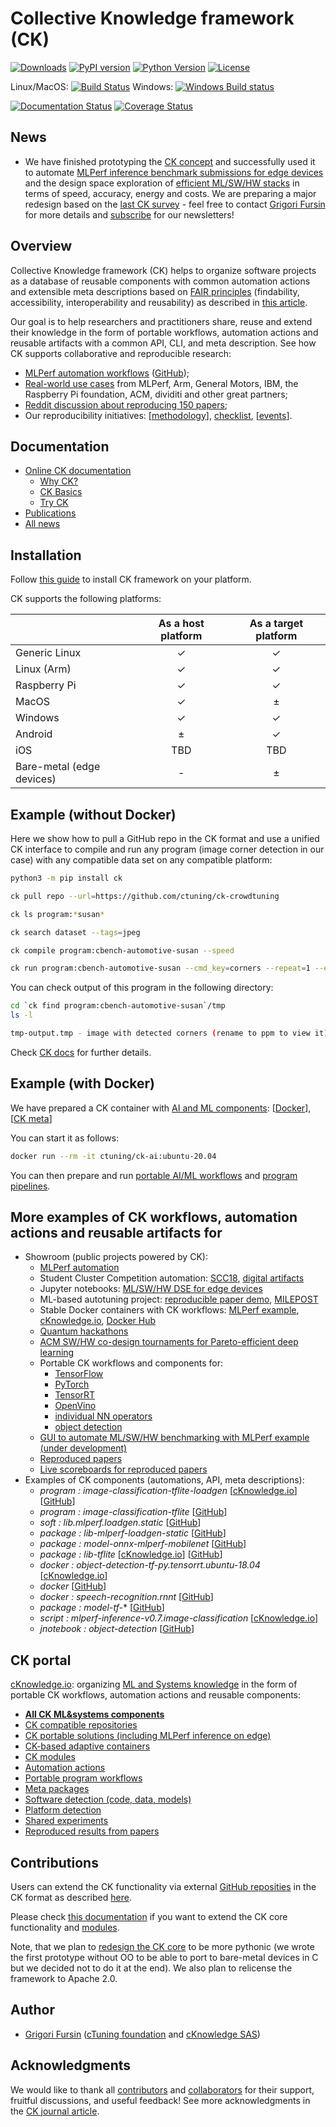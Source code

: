 # Collective Knowledge framework (CK)

[![Downloads](https://pepy.tech/badge/ck)](https://pepy.tech/project/ck)
[![PyPI version](https://badge.fury.io/py/ck.svg)](https://badge.fury.io/py/ck)
[![Python Version](https://img.shields.io/badge/python-2.7%20|%203.4+-blue.svg)](https://pypi.org/project/ck)
[![License](https://img.shields.io/badge/License-BSD%203--Clause-blue.svg)](https://opensource.org/licenses/BSD-3-Clause)

Linux/MacOS: [![Build Status](https://travis-ci.org/ctuning/ck.svg?branch=master)](https://travis-ci.org/ctuning/ck)
Windows: [![Windows Build status](https://ci.appveyor.com/api/projects/status/iw2k4eajy54xrvqc?svg=true)](https://ci.appveyor.com/project/gfursin/ck)

[![Documentation Status](https://readthedocs.org/projects/ck/badge/?version=latest)](https://ck.readthedocs.io/en/latest/?badge=latest)
[![Coverage Status](https://coveralls.io/repos/github/ctuning/ck/badge.svg)](https://coveralls.io/github/ctuning/ck)

## News

* We have finished prototyping the [CK concept](https://arxiv.org/pdf/2011.01149.pdf)
  and successfully used it to automate  [MLPerf inference benchmark submissions for edge devices](https://cKnowledge.io/solutions)
  and the design space exploration of [efficient ML/SW/HW stacks](https://cknowledge.io/c/result/crowd-benchmarking-mlperf-inference-classification-mobilenets-all)
  in terms of speed, accuracy, energy and costs.
  We are preparing a major redesign based on the [last CK survey](https://cknowledge.io/questionnaire/20201020) - 
  feel free to contact [Grigori Fursin]( https://cKnowledge.io/@gfursin ) for more details 
  and [subscribe](https://cKnowledge.io/register) for our newsletters!

## Overview

Collective Knowledge framework (CK) helps to organize software projects
as a database of reusable components with common automation actions
and extensible meta descriptions based on [FAIR principles](https://www.nature.com/articles/sdata201618)
(findability, accessibility, interoperability and reusability)
as described in [this article](https://arxiv.org/pdf/2011.01149.pdf).

Our goal is to help researchers and practitioners share, reuse and extend their knowledge
in the form of portable workflows, automation actions and reusable artifacts with a common API, CLI,
and meta description. See how CK supports collaborative and reproducible research:
* [MLPerf automation workflows](https://cKnowledge.io/solutions) ([GitHub](https://github.com/ctuning/ai));
* [Real-world use cases](https://cKnowledge.org/partners.html) from MLPerf, Arm, General Motors, IBM, the Raspberry Pi foundation, ACM, dividiti and other great partners;
* [Reddit discussion about reproducing 150 papers](https://www.reddit.com/r/MachineLearning/comments/ioq8do/n_reproducing_150_research_papers_the_problems);
* Our reproducibility initiatives: [[methodology](https://cTuning.org/ae)], [checklist](https://ctuning.org/ae/submission_extra.html), [[events](https://cKnowledge.io/events)].

## Documentation

* [Online CK documentation]( https://ck.readthedocs.io ) 
  * [Why CK?]( https://ck.readthedocs.io/en/latest/src/introduction.html ) 
  * [CK Basics](https://michel-steuwer.github.io/About-CK)
  * [Try CK]( https://ck.readthedocs.io/en/latest/src/first-steps.html )
* [Publications](https://github.com/ctuning/ck/wiki/Publications)
* [All news](https://github.com/ctuning/ck/wiki/News-archive)

## Installation

Follow [this guide](https://ck.readthedocs.io/en/latest/src/installation.html) 
to install CK framework on your platform.

CK supports the following platforms:

|               | As a host platform | As a target platform |
|---------------|:------------------:|:--------------------:|
| Generic Linux | ✓ | ✓ |
| Linux (Arm)   | ✓ | ✓ |
| Raspberry Pi  | ✓ | ✓ |
| MacOS         | ✓ | ± |
| Windows       | ✓ | ✓ |
| Android       | ± | ✓ |
| iOS           | TBD | TBD |
| Bare-metal (edge devices)   | - | ± |

## Example (without Docker)

Here we show how to pull a GitHub repo in the CK format 
and use a unified CK interface to compile and run 
any program (image corner detection in our case)
with any compatible data set on any compatible platform:

```bash
python3 -m pip install ck

ck pull repo --url=https://github.com/ctuning/ck-crowdtuning

ck ls program:*susan*

ck search dataset --tags=jpeg

ck compile program:cbench-automotive-susan --speed

ck run program:cbench-automotive-susan --cmd_key=corners --repeat=1 --env.MY_ENV=123 --env.TEST=xyz
```

You can check output of this program in the following directory:
```bash
cd `ck find program:cbench-automotive-susan`/tmp
ls -l

tmp-output.tmp - image with detected corners (rename to ppm to view it)
```

Check [CK docs](https://ck.readthedocs.io/en/latest/src/introduction.html) for further details.

## Example (with Docker)

We have prepared a CK container with [AI and ML components](https://github.com/ctuning/ai): 
[[Docker](https://hub.docker.com/r/ctuning/ck-ai)], [[CK meta](https://github.com/ctuning/ai/tree/main/docker/ck-ai)]

You can start it as follows:

```bash
docker run --rm -it ctuning/ck-ai:ubuntu-20.04
```

You can then prepare and run [portable AI/ML workflows](https://cKnowledge.io/solutions) 
and [program pipelines](https://cKnowledge.io/programs).


## More examples of CK workflows, automation actions and reusable artifacts for

* Showroom (public projects powered by CK):
  * [MLPerf automation](https://cKnowledge.io/solution)
  * Student Cluster Competition automation: [SCC18](https://github.com/ctuning/ck-scc18), [digital artifacts](https://github.com/ctuning/ck-scc)
  * Jupyter notebooks: [ML/SW/HW DSE for edge devices](https://nbviewer.jupyter.org/urls/dl.dropbox.com/s/f28u9epifr0nn09/ck-dse-demo-object-detection.ipynb)
  * ML-based autotuning project: [reproducible paper demo](https://cKnowledge.io/report/rpi3-crowd-tuning-2017-interactive),  [MILEPOST]( https://github.com/ctuning/reproduce-milepost-project )
  * Stable Docker containers with CK workflows: [MLPerf example](https://cknowledge.io/c/docker/mlperf-inference-vision-with-ck.intel.ubuntu-18.04/), [cKnowledge.io]( https://cKnowledge.io/c/docker ), [Docker Hub](https://hub.docker.com/u/ctuning)
  * [Quantum hackathons](https://cKnowledge.org/quantum)
  * [ACM SW/HW co-design tournaments for Pareto-efficient deep learning](https://cKnowledge.org/request)
  * Portable CK workflows and components for:
    * [TensorFlow](https://github.com/ctuning/ck-tensorflow)
    * [PyTorch](https://github.com/ctuning/ck-pytorch)
    * [TensorRT](https://github.com/ctuning/ck-tensorrt)
    * [OpenVino](https://github.com/ctuning/ck-openvino)
    * [individual NN operators](https://github.com/ctuning/ck-nntest)
    * [object detection](https://github.com/ctuning/ck-object-detection)
  * [GUI to automate ML/SW/HW benchmarking with MLPerf example (under development)](https://cKnowledge.io/test)
  * [Reproduced papers]( https://cKnowledge.io/reproduced-papers )
  * [Live scoreboards for reproduced papers]( https://cKnowledge.io/reproduced-results )
* Examples of CK components (automations, API, meta descriptions):
    * *program : image-classification-tflite-loadgen* [[cKnowledge.io]( https://cKnowledge.io/c/program/image-classification-tflite-loadgen )] [[GitHub]( https://github.com/ctuning/ck-mlperf/tree/master/program/image-classification-tflite-loadgen )]
    * *program : image-classification-tflite* [[GitHub](https://github.com/ctuning/ck-tensorflow/tree/master/program/image-classification-tflite)]
    * *soft : lib.mlperf.loadgen.static* [[GitHub]( https://github.com/ctuning/ck-mlperf/tree/master/soft/lib.mlperf.loadgen.static )]
    * *package : lib-mlperf-loadgen-static* [[GitHub]( https://github.com/ctuning/ck-mlperf/tree/master/package/lib-mlperf-loadgen-static )]
    * *package : model-onnx-mlperf-mobilenet* [[GitHub]( https://github.com/ctuning/ck-mlperf/tree/master/package/model-onnx-mlperf-mobilenet/.cm )]
    * *package : lib-tflite* [[cKnowledge.io]( https://cKnowledge.io/c/package/lib-tflite )] [[GitHub]( https://github.com/ctuning/ck-tensorflow/tree/master/package/lib-tflite )]
    * *docker : object-detection-tf-py.tensorrt.ubuntu-18.04* [[cKnowledge.io]( https://cknowledge.io/c/docker/object-detection-tf-py.tensorrt.ubuntu-18.04 )]
    * *docker* [[GitHub]( https://github.com/ctuning/ck-mlperf/tree/master/docker )]
    * *docker : speech-recognition.rnnt* [[GitHub]( https://github.com/ctuning/ck-mlperf/tree/master/docker/speech-recognition.rnnt )]
    * *package : model-tf-** [[GitHub]( https://github.com/ctuning/ck-object-detection/tree/master/package )]
    * *script : mlperf-inference-v0.7.image-classification* [[cKnowledge.io]( https://cknowledge.io/c/script/mlperf-inference-v0.7.image-classification )]
    * *jnotebook : object-detection* [[GitHub](https://nbviewer.jupyter.org/urls/dl.dropbox.com/s/5yqb6fy1nbywi7x/medium-object-detection.20190923.ipynb)]



## CK portal 

[cKnowledge.io](https://cKnowledge.io): organizing [ML and Systems knowledge]( https://doi.org/10.5281/zenodo.4005773 )
in the form of portable CK workflows, automation actions and reusable components:

* [**All CK ML&systems components**](https://cknowledge.io/?q=mlsystems)
* [CK compatible repositories]( https://cknowledge.io/repos )
* [CK portable solutions (including MLPerf inference on edge)]( https://cKnowledge.io/solution )
* [CK-based adaptive containers]( https://cKnowledge.io/c/module/docker )
* [CK modules]( https://cKnowledge.io/modules )
* [Automation actions]( https://cKnowledge.io/actions )
* [Portable program workflows]( https://cKnowledge.io/programs )
* [Meta packages]( https://cKnowledge.io/packages )
* [Software detection (code, data, models)]( https://cKnowledge.io/soft )
* [Platform detection]( https://cKnowledge.io/?q=module+AND+platform* )
* [Shared experiments]( https://cKnowledge.io/c/module/experiment )
* [Reproduced results from papers]( https://cKnowledge.io/reproduced-results )



## Contributions

Users can extend the CK functionality via external [GitHub reposities](https://cKnowledge.io/repos) in the CK format
as described [here](https://ck.readthedocs.io/en/latest/src/typical-usage.html).

Please check [this documentation](https://ck.readthedocs.io/en/latest/src/how-to-contribute.html)
if you want to extend the CK core functionality and [modules](https://github.com/ctuning/ck/tree/master/ck/repo/module). 

Note, that we plan to [redesign the CK core](https://github.com/ctuning/ck/projects/1) 
to be more pythonic (we wrote the first prototype without OO to be able 
to port to bare-metal devices in C but we decided not to do it at the end).
We also plan to relicense the framework to Apache 2.0.


## Author

* [Grigori Fursin](https://cKnowledge.io/@gfursin) ([cTuning foundation](https://cTuning.org) and [cKnowledge SAS](https://www.linkedin.com/company/cknowledge))



## Acknowledgments

We would like to thank all [contributors](https://github.com/ctuning/ck/blob/master/CONTRIBUTING.md) 
and [collaborators](https://cKnowledge.org/partners.html) for their support, fruitful discussions, 
and useful feedback! See more acknowledgments in the [CK journal article](https://arxiv.org/abs/2011.01149).

